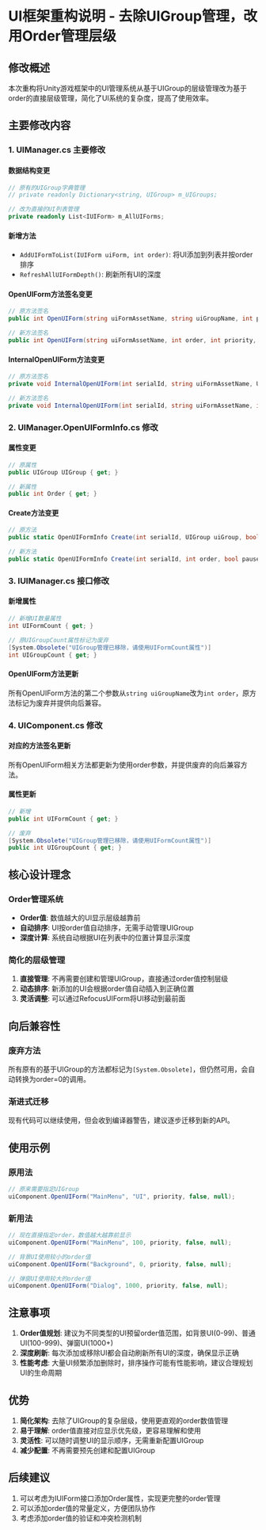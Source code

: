 # UI框架重构说明 - 去除UIGroup管理，改用Order管理层级

## 修改概述

本次重构将Unity游戏框架中的UI管理系统从基于UIGroup的层级管理改为基于order的直接层级管理，简化了UI系统的复杂度，提高了使用效率。

## 主要修改内容

### 1. UIManager.cs 主要修改

#### 数据结构变更
```csharp
// 原有的UIGroup字典管理
// private readonly Dictionary<string, UIGroup> m_UIGroups;

// 改为直接的UI列表管理
private readonly List<IUIForm> m_AllUIForms;
```

#### 新增方法
- `AddUIFormToList(IUIForm uiForm, int order)`: 将UI添加到列表并按order排序
- `RefreshAllUIFormDepth()`: 刷新所有UI的深度

#### OpenUIForm方法签名变更
```csharp
// 原方法签名
public int OpenUIForm(string uiFormAssetName, string uiGroupName, int priority, bool pauseCoveredUIForm, object userData)

// 新方法签名  
public int OpenUIForm(string uiFormAssetName, int order, int priority, bool pauseCoveredUIForm, object userData)
```

#### InternalOpenUIForm方法变更
```csharp
// 原方法签名
private void InternalOpenUIForm(int serialId, string uiFormAssetName, UIGroup uiGroup, object uiFormInstance, bool pauseCoveredUIForm, bool isNewInstance, float duration, object userData)

// 新方法签名
private void InternalOpenUIForm(int serialId, string uiFormAssetName, int order, object uiFormInstance, bool pauseCoveredUIForm, bool isNewInstance, float duration, object userData)
```

### 2. UIManager.OpenUIFormInfo.cs 修改

#### 属性变更
```csharp
// 原属性
public UIGroup UIGroup { get; }

// 新属性
public int Order { get; }
```

#### Create方法变更
```csharp
// 原方法
public static OpenUIFormInfo Create(int serialId, UIGroup uiGroup, bool pauseCoveredUIForm, object userData)

// 新方法
public static OpenUIFormInfo Create(int serialId, int order, bool pauseCoveredUIForm, object userData)
```

### 3. IUIManager.cs 接口修改

#### 新增属性
```csharp
// 新增UI数量属性
int UIFormCount { get; }

// 原UIGroupCount属性标记为废弃
[System.Obsolete("UIGroup管理已移除，请使用UIFormCount属性")]
int UIGroupCount { get; }
```

#### OpenUIForm方法更新
所有OpenUIForm方法的第二个参数从`string uiGroupName`改为`int order`，原方法标记为废弃并提供向后兼容。

### 4. UIComponent.cs 修改

#### 对应的方法签名更新
所有OpenUIForm相关方法都更新为使用order参数，并提供废弃的向后兼容方法。

#### 属性更新
```csharp
// 新增
public int UIFormCount { get; }

// 废弃
[System.Obsolete("UIGroup管理已移除，请使用UIFormCount属性")]
public int UIGroupCount { get; }
```

## 核心设计理念

### Order管理系统
- **Order值**: 数值越大的UI显示层级越靠前
- **自动排序**: UI按order值自动排序，无需手动管理UIGroup
- **深度计算**: 系统自动根据UI在列表中的位置计算显示深度

### 简化的层级管理
1. **直接管理**: 不再需要创建和管理UIGroup，直接通过order值控制层级
2. **动态排序**: 新添加的UI会根据order值自动插入到正确位置
3. **灵活调整**: 可以通过RefocusUIForm将UI移动到最前面

## 向后兼容性

### 废弃方法
所有原有的基于UIGroup的方法都标记为`[System.Obsolete]`，但仍然可用，会自动转换为order=0的调用。

### 渐进式迁移
现有代码可以继续使用，但会收到编译器警告，建议逐步迁移到新的API。

## 使用示例

### 原用法
```csharp
// 原来需要指定UIGroup
uiComponent.OpenUIForm("MainMenu", "UI", priority, false, null);
```

### 新用法
```csharp
// 现在直接指定order，数值越大越靠前显示
uiComponent.OpenUIForm("MainMenu", 100, priority, false, null);

// 背景UI使用较小的order值
uiComponent.OpenUIForm("Background", 0, priority, false, null);

// 弹窗UI使用较大的order值
uiComponent.OpenUIForm("Dialog", 1000, priority, false, null);
```

## 注意事项

1. **Order值规划**: 建议为不同类型的UI预留order值范围，如背景UI(0-99)、普通UI(100-999)、弹窗UI(1000+)
2. **深度刷新**: 每次添加或移除UI都会自动刷新所有UI的深度，确保显示正确
3. **性能考虑**: 大量UI频繁添加删除时，排序操作可能有性能影响，建议合理规划UI的生命周期

## 优势

1. **简化架构**: 去除了UIGroup的复杂层级，使用更直观的order数值管理
2. **易于理解**: order值直接对应显示优先级，更容易理解和使用
3. **灵活性**: 可以随时调整UI的显示顺序，无需重新配置UIGroup
4. **减少配置**: 不再需要预先创建和配置UIGroup

## 后续建议

1. 可以考虑为IUIForm接口添加Order属性，实现更完整的order管理
2. 可以添加order值的常量定义，方便团队协作
3. 考虑添加order值的验证和冲突检测机制